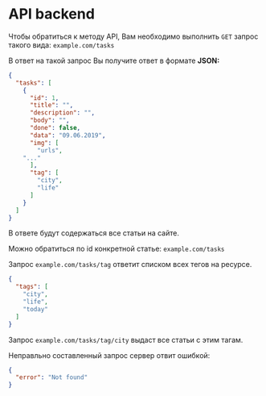 # API backend

Чтобы обратиться к методу API, Вам необходимо выполнить `GET` запрос такого вида: ``example.com/tasks`` 

В ответ на такой запрос Вы получите ответ в формате **JSON:** 
```json
{
  "tasks": [
    {
      "id": 1,
      "title": "",
      "description": "",
      "body": "",
      "done": false,
      "data": "09.06.2019",
      "img": [
        "urls",
	"..."
      ],
      "tag": [
        "city",
        "life"
      ]
    }
  ]
}
```
В ответе будут содержаться все статьи на сайте.

Можно обратиться по id конкретной статье: ``example.com/tasks`` 

Запрос ``example.com/tasks/tag`` ответит списком всех тегов на ресурсе.
```json
{
  "tags": [
    "city",
    "life",
    "today"
  ]
}
```

Запрос ``example.com/tasks/tag/city`` выдаст все статьи с этим тагам. 

Неправльно составленный запрос сервер отвит ошибкой:
```json
{
  "error": "Not found"
}
```
